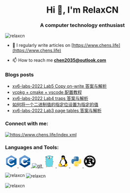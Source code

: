<h1 align="center">Hi 👋, I'm RelaxCN</h1>
<h3 align="center">A computer technology enthusiast</h3>

<p align="left"> <img src="https://komarev.com/ghpvc/?username=relaxcn&label=Profile%20views&color=0e75b6&style=flat" alt="relaxcn" /> </p>

- 📝 I regularly write articles on [https://www.chens.life](https://www.chens.life)

- 📫 How to reach me **chen2035@outlook.com**

### Blogs posts
<!-- BLOG-POST-LIST:START -->
- [xv6-labs-2022 Lab5 Copy on-write 答案与解析](http://www.chens.life/posts/mit-xv6-lab5-cow/)
- [vcpkg + cmake + vscode 配置教程](http://www.chens.life/posts/vcpkg-cmake-vscode/)
- [xv6-labs-2022 Lab4 traps 答案与解析](http://www.chens.life/posts/mit-xv6-lab4/)
- [如何将一个二进制值的指定位设置为指定的值](http://www.chens.life/posts/how-to-set-a-specified-bit-of-a-binary-value-to-a-specified-value/)
- [xv6-labs-2022 Lab3 page tables 答案与解析](http://www.chens.life/posts/mit-xv6-lab3/)
<!-- BLOG-POST-LIST:END -->

<h3 align="left">Connect with me:</h3>
<p align="left">
<a href="https://www.chens.life/index.xml" target="blank"><img align="center" src="https://raw.githubusercontent.com/rahuldkjain/github-profile-readme-generator/master/src/images/icons/Social/rss.svg" alt="https://www.chens.life/index.xml" height="30" width="40" /></a>
</p>

<h3 align="left">Languages and Tools:</h3>
<p align="left"> <a href="https://www.cprogramming.com/" target="_blank" rel="noreferrer"> <img src="https://raw.githubusercontent.com/devicons/devicon/master/icons/c/c-original.svg" alt="c" width="40" height="40"/> </a> <a href="https://www.w3schools.com/cpp/" target="_blank" rel="noreferrer"> <img src="https://raw.githubusercontent.com/devicons/devicon/master/icons/cplusplus/cplusplus-original.svg" alt="cplusplus" width="40" height="40"/> </a> <a href="https://git-scm.com/" target="_blank" rel="noreferrer"> <img src="https://www.vectorlogo.zone/logos/git-scm/git-scm-icon.svg" alt="git" width="40" height="40"/> </a> <a href="https://golang.org" target="_blank" rel="noreferrer"> <img src="https://raw.githubusercontent.com/devicons/devicon/master/icons/go/go-original.svg" alt="go" width="40" height="40"/> </a> <a href="https://www.linux.org/" target="_blank" rel="noreferrer"> <img src="https://raw.githubusercontent.com/devicons/devicon/master/icons/linux/linux-original.svg" alt="linux" width="40" height="40"/> </a> <a href="https://www.python.org" target="_blank" rel="noreferrer"> <img src="https://raw.githubusercontent.com/devicons/devicon/master/icons/python/python-original.svg" alt="python" width="40" height="40"/> </a> <a href="https://www.rust-lang.org" target="_blank" rel="noreferrer"> <img src="https://raw.githubusercontent.com/devicons/devicon/master/icons/rust/rust-plain.svg" alt="rust" width="40" height="40"/> </a> </p>

<p><img align="left" src="https://github-readme-stats.vercel.app/api/top-langs?username=relaxcn&show_icons=true&locale=en&layout=compact" alt="relaxcn" /></p>

<p>&nbsp;<img align="center" src="https://github-readme-stats.vercel.app/api?username=relaxcn&show_icons=true&locale=en" alt="relaxcn" /></p>

<p><img align="center" src="https://github-readme-streak-stats.herokuapp.com/?user=relaxcn&" alt="relaxcn" /></p>
